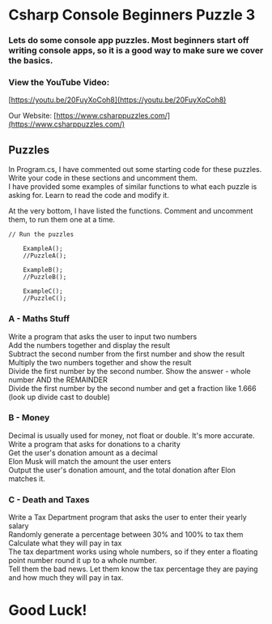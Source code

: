 # Csharp Console Beginners Puzzle 3
### Lets do some console app puzzles. Most beginners start off writing console apps, so it is a good way to make sure we cover the basics.

### View the YouTube Video: 
[https://youtu.be/20FuyXoCoh8](https://youtu.be/20FuyXoCoh8)

Our Website: [https://www.csharppuzzles.com/](https://www.csharppuzzles.com/)


## Puzzles
In Program.cs, I have commented out some starting code for these puzzles. <br />
Write your code in these sections and uncomment them. <br />
I have provided some examples of similar functions to what each puzzle is asking for. Learn to read the code and modify it. <br />

At the very bottom, I have listed the functions. Comment and uncomment them, to run them one at a time.

```
// Run the puzzles

    ExampleA();
    //PuzzleA();

    ExampleB();
    //PuzzleB();

    ExampleC();
    //PuzzleC();
```

### A - Maths Stuff
Write a program that asks the user to input two numbers <br />
Add the numbers together and display the result <br />
Subtract the second number from the first number and show the result <br />
Multiply the two numbers together and show the result <br />
Divide the first number by the second number. Show the answer - whole number AND the REMAINDER <br />
Divide the first number by the second number and get a fraction like 1.666  (look up divide cast to double) <br />


### B - Money
Decimal is usually used for money, not float or double. It's more accurate. <br />
Write a program that asks for donations to a charity <br />
Get the user's donation amount as a decimal <br />
Elon Musk will match the amount the user enters <br />
Output the user's donation amount, and the total donation after Elon matches it. <br />


### C - Death and Taxes
Write a Tax Department program that asks the user to enter their yearly salary <br />
Randomly generate a percentage between 30% and 100% to tax them <br />
Calculate what they will pay in tax <br />
The tax department works using whole numbers, so if they enter a floating point number round it up to a whole number. <br />
Tell them the bad news. Let them know the tax percentage they are paying and how much they will pay in tax. <br />


# Good Luck!
